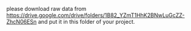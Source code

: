 please download raw data from https://drive.google.com/drive/folders/1B82_YZmT1HhK2BNwLuGcZZ-ZhcN06ESn and put it in this folder of your project.
